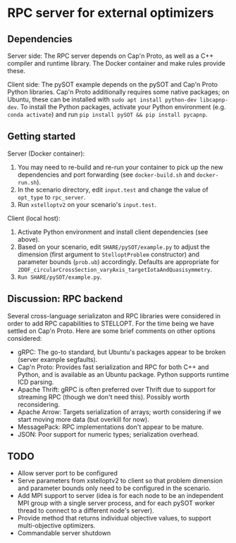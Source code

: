 RPC server for external optimizers
==================================

Dependencies
------------

Server side: The RPC server depends on Cap'n Proto, as well as a C++ compiler and runtime library.  The Docker container and make rules provide these.

Client side: The pySOT example depends on the pySOT and Cap'n Proto Python libraries.  Cap'n Proto additionally requires some native packages; on Ubuntu, these can be installed with `sudo apt install python-dev libcapnp-dev`.  To install the Python packages, activate your Python environment (e.g. `conda activate`) and run `pip install pySOT && pip install pycapnp`.

Getting started
---------------

Server (Docker container):

1. You may need to re-build and re-run your container to pick up the new dependencies and port forwarding (see `docker-build.sh` and `docker-run.sh`).
2. In the scenario directory, edit `input.test` and change the value of `opt_type` to `rpc_server`.
3. Run `xstelloptv2` on your scenario's `input.test`.

Client (local host):

1. Activate Python environment and install client dependencies (see above).
2. Based on your scenario, edit `SHARE/pySOT/example.py` to adjust the dimension (first argument to `StelloptProblem` constructor) and parameter bounds (`prob.ub`) accordingly.  Defaults are appropriate for `2DOF_circularCrossSection_varyAxis_targetIotaAndQuasisymmetry`.
3. `Run SHARE/pySOT/example.py`.

Discussion: RPC backend
-----------------------

Several cross-language serializaton and RPC libraries were considered in order to add RPC capabilities to STELLOPT.  For the time being we have settled on Cap'n Proto.  Here are some brief comments on other options considered:

* gRPC: The go-to standard, but Ubuntu's packages appear to be broken (server example segfaults).
* Cap'n Proto: Provides fast serialization and RPC for both C++ and Python, and is available as an Ubuntu package.  Python supports runtime ICD parsing.
* Apache Thrift: gRPC is often preferred over Thrift due to support for streaming RPC (though we don't need this).  Possibly worth reconsidering.
* Apache Arrow: Targets serialization of arrays; worth considering if we start moving more data (but overkill for now).
* MessagePack: RPC implementations don't appear to be mature.
* JSON: Poor support for numeric types; serialization overhead.

TODO
----

* Allow server port to be configured
* Serve parameters from xstelloptv2 to client so that problem dimension and parameter bounds only need to be configured in the scenario.
* Add MPI support to server (idea is for each node to be an independent MPI group with a single server process, and for each pySOT worker thread to connect to a different node's server).
* Provide method that returns individual objective values, to support multi-objective optimizers.
* Commandable server shutdown
